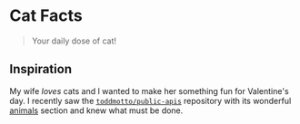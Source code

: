 # Cat Facts

> Your daily dose of cat!

## Inspiration

My wife _loves_ cats and I wanted to make her something fun for Valentine's day.
I recently saw the [`toddmotto/public-apis`](https://github.com/toddmotto/public-apis) repository with its wonderful [animals](https://github.com/toddmotto/public-apis#animals) section and knew what must be done.
